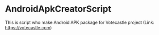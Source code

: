 # AndroidApkCreatorScript
This is script who make Android APK package for Votecastle project (Link: https://votecastle.com)
